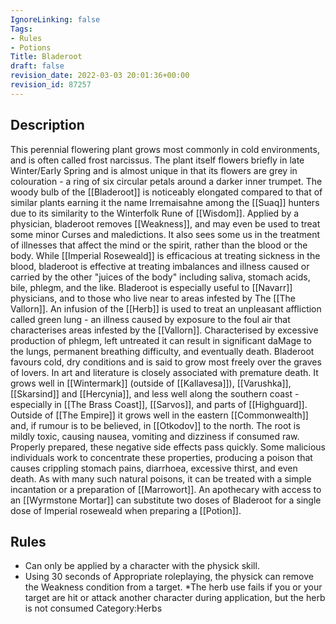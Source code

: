 ```yaml
---
IgnoreLinking: false
Tags:
- Rules
- Potions
Title: Bladeroot
draft: false
revision_date: 2022-03-03 20:01:36+00:00
revision_id: 87257
---
```


## Description
This perennial flowering plant grows most commonly in cold environments, and is often called frost narcissus. The plant itself flowers briefly in late Winter/Early Spring and is almost unique in that its flowers are grey in colouration - a ring of six circular petals around a darker inner trumpet. The woody bulb of the [[Bladeroot]] is noticeably elongated compared to that of similar plants earning it the name Irremaisahne among the [[Suaq]] hunters due to its similarity to the Winterfolk Rune of [[Wisdom]]. 
Applied by a physician, bladeroot removes [[Weakness]], and may even be used to treat some minor Curses and maledictions. It also sees some us in the treatment of illnesses that affect the mind or the spirit, rather than the blood or the body. While [[Imperial Roseweald]] is efficacious at treating sickness in the blood, bladeroot is effective at treating imbalances and illness caused or carried by the other "juices of the body" including saliva, stomach acids, bile, phlegm, and the like. 
Bladeroot is especially useful to [[Navarr]] physicians, and to those who live near to areas infested by The [[The Vallorn]]. An infusion of the [[Herb]] is used to treat an unpleasant affliction called green lung - an illness caused by exposure to the foul air that characterises areas infested by the [[Vallorn]]. Characterised by excessive production of phlegm, left untreated it can result in significant daMage to the lungs, permanent breathing difficulty, and eventually death.
Bladeroot favours cold, dry conditions and is said to grow most freely over the graves of lovers. In art and literature is closely associated with premature death. It grows well in [[Wintermark]] (outside of [[Kallavesa]]), [[Varushka]], [[Skarsind]] and [[Hercynia]], and less well along the southern coast - especially in [[The Brass Coast]], [[Sarvos]], and parts of [[Highguard]]. Outside of [[The Empire]] it grows well in the eastern [[Commonwealth]] and, if rumour is to be believed, in [[Otkodov]] to the north.
The root is mildly toxic, causing nausea, vomiting and dizziness if consumed raw. Properly prepared, these negative side effects pass quickly. Some malicious individuals work to concentrate these properties, producing a poison that causes crippling stomach pains, diarrhoea, excessive thirst, and even death. As with many such natural poisons, it can be treated with a simple incantation or a preparation of [[Marrowort]].
An apothecary with access to an [[Wyrmstone Mortar]] can substitute two doses of Bladeroot for a single dose of Imperial roseweald when preparing a [[Potion]].
## Rules
* Can only be applied by a character with the physick skill.
* Using 30 seconds of Appropriate roleplaying, the physick can remove the Weakness condition from a target.
*The herb use fails if you or your target are hit or attack another character during application, but the herb is not consumed
Category:Herbs